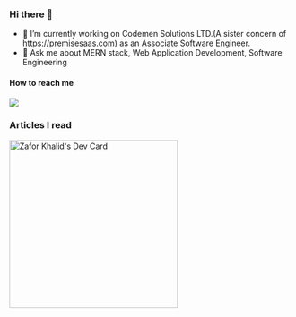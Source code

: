 ### Hi there 👋

- 🔭 I’m currently working on Codemen Solutions LTD.(A sister concern of https://premisesaas.com) as an Associate Software Engineer.
- 💬 Ask me about MERN stack, Web Application Development, Software Engineering


#### How to reach me
 <a href='https://www.linkedin.com/in/zafor-khalid'>
<img src="https://img.shields.io/badge/LinkedIn-0077B5?style=for-the-badge&logo=linkedin&logoColor=white"> </img>
</a>

### Articles I read

<a href="https://app.daily.dev/za4"><img src="https://api.daily.dev/devcards/643b417110374b45a65ee0c1d55e749e.png?r=rn8" width="300" alt="Zafor Khalid's Dev Card"/></a> 





